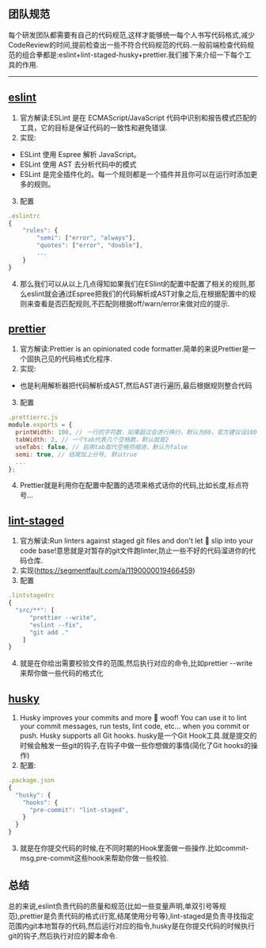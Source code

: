 ## 团队规范

每个研发团队都需要有自己的代码规范,这样才能够统一每个人书写代码格式,减少CodeReview的时间,提前检查出一些不符合代码规范的代码.一般前端检查代码规范的组合拳都是:eslint+lint-staged-husky+prettier.我们接下来介绍一下每个工具的作用.

----------------
## [eslint](https://eslint.bootcss.com/docs/user-guide/getting-started)
1. 官方解读:ESLint 是在 ECMAScript/JavaScript 代码中识别和报告模式匹配的工具，它的目标是保证代码的一致性和避免错误.
2. 实现:
- ESLint 使用 Espree 解析 JavaScript。
- ESLint 使用 AST 去分析代码中的模式
- ESLint 是完全插件化的。每一个规则都是一个插件并且你可以在运行时添加更多的规则。
3. 配置
```js
.eslintrc
{
    "rules": {
        "semi": ["error", "always"],
        "quotes": ["error", "double"],
        ...
    }
}
```
4. 那么我们可以从以上几点得知如果我们在ESlint的配置中配置了相关的规则,那么eslint就会通过Espree把我们的代码解析成AST对象之后,在根据配置中的规则来查看是否匹配规则,不匹配则根据off/warn/error来做对应的提示.




## [prettier](https://www.prettier.cn/)
1. 官方解读:Prettier is an opinionated code formatter.简单的来说Prettier是一个固执己见的代码格式化程序.
2. 实现:
- 也是利用解析器把代码解析成AST,然后AST进行遍历,最后根据规则整合代码
3. 配置
```js
.prettierrc.js
module.exports = {
  printWidth: 100, // 一行的字符数，如果超过会进行换行，默认为80，官方建议设100-120其中一个数
  tabWidth: 2, // 一个tab代表几个空格数，默认就是2
  useTabs: false, // 启用tab取代空格符缩进，默认为false
  semi: true, // 结尾加上分号, 默认true
  ...
};
```
4. Prettier就是利用你在配置中配置的选项来格式话你的代码,比如长度,标点符号...


## [lint-staged](https://www.npmjs.com/package/lint-staged)
1. 官方解读:Run linters against staged git files and don't let 💩 slip into your code base!意思就是对暂存的git文件跑linter,防止一些不好的代码溜进你的代码仓库.
2. 实现(https://segmentfault.com/a/1190000019466459)
3. 配置
```js
.lintstagedrc 
{
  "src/**": [
      "prettier --write",
      "eslint --fix",
      "git add ."
    ]
}
```
4. 就是在你给出需要校验文件的范围,然后执行对应的命令,比如prettier --write来帮你做一些代码的格式化


## [husky](https://typicode.github.io/husky/#/?id=bypass-hooks)
1. Husky improves your commits and more 🐶 woof! You can use it to lint your commit messages, run tests, lint code, etc... when you commit or push. Husky supports all Git hooks. husky是一个Git Hook工具.就是提交的时候会触发一些git的钩子,在钩子中做一些你想做的事情(简化了Git hooks的操作)
2. 配置:
```js
.package.json
{
  "husky": {
    "hooks": {
      "pre-commit": "lint-staged", 
    }
  }
}
```
3. 就是在你提交代码的时候,在不同时期的Hook里面做一些操作.比如commit-msg,pre-commit这些hook来帮助你做一些校验.

## 总结
总的来说,eslint负责代码的质量和规范(比如一些变量声明,单双引号等规范),prettier是负责代码的格式(行宽,结尾使用分号等),lint-staged是负责寻找指定范围内git本地暂存的代码,然后运行对应的指令,husky是在你提交代码的时候执行git的钩子,然后执行对应的脚本命令.


